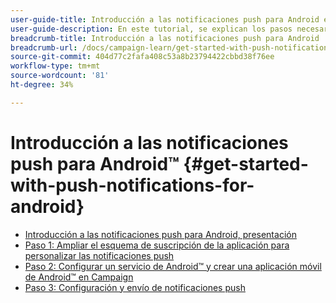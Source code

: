 ```yaml
---
user-guide-title: Introducción a las notificaciones push para Android en Campaign Classic
user-guide-description: En este tutorial, se explican los pasos necesarios para enviar notificaciones push de Adobe Campaign a una aplicación de Android.
breadcrumb-title: Introducción a las notificaciones push para Android
breadcrumb-url: /docs/campaign-learn/get-started-with-push-notifications-for-android/introduction.html
source-git-commit: 404d77c2fafa408c53a8b23794422cbbd38f76ee
workflow-type: tm+mt
source-wordcount: '81'
ht-degree: 34%

---
```



# Introducción a las notificaciones push para Android™ {#get-started-with-push-notifications-for-android}

+ [Introducción a las notificaciones push para Android, presentación](/help/tutorial-get-started-with-push-notifications-for-android/introduction.md)
+ [Paso 1: Ampliar el esquema de suscripción de la aplicación para personalizar las notificaciones push](/help/tutorial-get-started-with-push-notifications-for-android/extend-the-app-subscription-schema.md)
+ [Paso 2: Configurar un servicio de Android™ y crear una aplicación móvil de Android™ en Campaign](/help/tutorial-get-started-with-push-notifications-for-android/configure-an-android-service-in-campaign.md)
+ [Paso 3: Configuración y envío de notificaciones push](/help/tutorial-get-started-with-push-notifications-for-android/configure-and-send-push-notifications.md)
